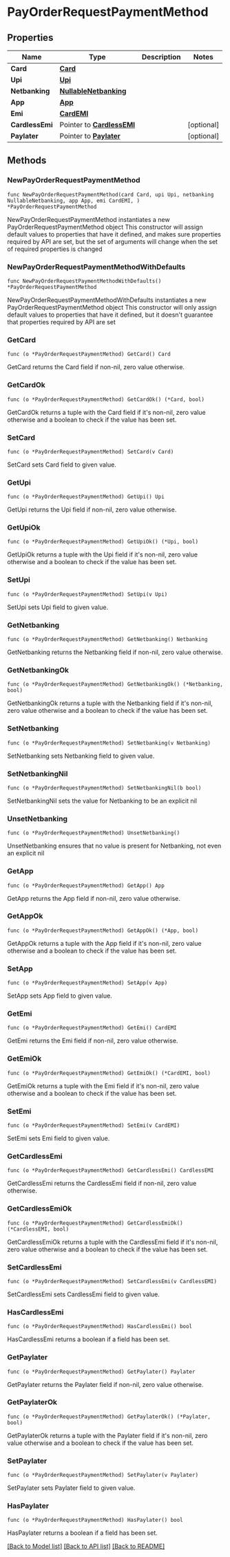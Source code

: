 # PayOrderRequestPaymentMethod

## Properties

Name | Type | Description | Notes
------------ | ------------- | ------------- | -------------
**Card** | [**Card**](Card.md) |  | 
**Upi** | [**Upi**](Upi.md) |  | 
**Netbanking** | [**NullableNetbanking**](Netbanking.md) |  | 
**App** | [**App**](App.md) |  | 
**Emi** | [**CardEMI**](CardEMI.md) |  | 
**CardlessEmi** | Pointer to [**CardlessEMI**](CardlessEMI.md) |  | [optional] 
**Paylater** | Pointer to [**Paylater**](Paylater.md) |  | [optional] 

## Methods

### NewPayOrderRequestPaymentMethod

`func NewPayOrderRequestPaymentMethod(card Card, upi Upi, netbanking NullableNetbanking, app App, emi CardEMI, ) *PayOrderRequestPaymentMethod`

NewPayOrderRequestPaymentMethod instantiates a new PayOrderRequestPaymentMethod object
This constructor will assign default values to properties that have it defined,
and makes sure properties required by API are set, but the set of arguments
will change when the set of required properties is changed

### NewPayOrderRequestPaymentMethodWithDefaults

`func NewPayOrderRequestPaymentMethodWithDefaults() *PayOrderRequestPaymentMethod`

NewPayOrderRequestPaymentMethodWithDefaults instantiates a new PayOrderRequestPaymentMethod object
This constructor will only assign default values to properties that have it defined,
but it doesn't guarantee that properties required by API are set

### GetCard

`func (o *PayOrderRequestPaymentMethod) GetCard() Card`

GetCard returns the Card field if non-nil, zero value otherwise.

### GetCardOk

`func (o *PayOrderRequestPaymentMethod) GetCardOk() (*Card, bool)`

GetCardOk returns a tuple with the Card field if it's non-nil, zero value otherwise
and a boolean to check if the value has been set.

### SetCard

`func (o *PayOrderRequestPaymentMethod) SetCard(v Card)`

SetCard sets Card field to given value.


### GetUpi

`func (o *PayOrderRequestPaymentMethod) GetUpi() Upi`

GetUpi returns the Upi field if non-nil, zero value otherwise.

### GetUpiOk

`func (o *PayOrderRequestPaymentMethod) GetUpiOk() (*Upi, bool)`

GetUpiOk returns a tuple with the Upi field if it's non-nil, zero value otherwise
and a boolean to check if the value has been set.

### SetUpi

`func (o *PayOrderRequestPaymentMethod) SetUpi(v Upi)`

SetUpi sets Upi field to given value.


### GetNetbanking

`func (o *PayOrderRequestPaymentMethod) GetNetbanking() Netbanking`

GetNetbanking returns the Netbanking field if non-nil, zero value otherwise.

### GetNetbankingOk

`func (o *PayOrderRequestPaymentMethod) GetNetbankingOk() (*Netbanking, bool)`

GetNetbankingOk returns a tuple with the Netbanking field if it's non-nil, zero value otherwise
and a boolean to check if the value has been set.

### SetNetbanking

`func (o *PayOrderRequestPaymentMethod) SetNetbanking(v Netbanking)`

SetNetbanking sets Netbanking field to given value.


### SetNetbankingNil

`func (o *PayOrderRequestPaymentMethod) SetNetbankingNil(b bool)`

 SetNetbankingNil sets the value for Netbanking to be an explicit nil

### UnsetNetbanking
`func (o *PayOrderRequestPaymentMethod) UnsetNetbanking()`

UnsetNetbanking ensures that no value is present for Netbanking, not even an explicit nil
### GetApp

`func (o *PayOrderRequestPaymentMethod) GetApp() App`

GetApp returns the App field if non-nil, zero value otherwise.

### GetAppOk

`func (o *PayOrderRequestPaymentMethod) GetAppOk() (*App, bool)`

GetAppOk returns a tuple with the App field if it's non-nil, zero value otherwise
and a boolean to check if the value has been set.

### SetApp

`func (o *PayOrderRequestPaymentMethod) SetApp(v App)`

SetApp sets App field to given value.


### GetEmi

`func (o *PayOrderRequestPaymentMethod) GetEmi() CardEMI`

GetEmi returns the Emi field if non-nil, zero value otherwise.

### GetEmiOk

`func (o *PayOrderRequestPaymentMethod) GetEmiOk() (*CardEMI, bool)`

GetEmiOk returns a tuple with the Emi field if it's non-nil, zero value otherwise
and a boolean to check if the value has been set.

### SetEmi

`func (o *PayOrderRequestPaymentMethod) SetEmi(v CardEMI)`

SetEmi sets Emi field to given value.


### GetCardlessEmi

`func (o *PayOrderRequestPaymentMethod) GetCardlessEmi() CardlessEMI`

GetCardlessEmi returns the CardlessEmi field if non-nil, zero value otherwise.

### GetCardlessEmiOk

`func (o *PayOrderRequestPaymentMethod) GetCardlessEmiOk() (*CardlessEMI, bool)`

GetCardlessEmiOk returns a tuple with the CardlessEmi field if it's non-nil, zero value otherwise
and a boolean to check if the value has been set.

### SetCardlessEmi

`func (o *PayOrderRequestPaymentMethod) SetCardlessEmi(v CardlessEMI)`

SetCardlessEmi sets CardlessEmi field to given value.

### HasCardlessEmi

`func (o *PayOrderRequestPaymentMethod) HasCardlessEmi() bool`

HasCardlessEmi returns a boolean if a field has been set.

### GetPaylater

`func (o *PayOrderRequestPaymentMethod) GetPaylater() Paylater`

GetPaylater returns the Paylater field if non-nil, zero value otherwise.

### GetPaylaterOk

`func (o *PayOrderRequestPaymentMethod) GetPaylaterOk() (*Paylater, bool)`

GetPaylaterOk returns a tuple with the Paylater field if it's non-nil, zero value otherwise
and a boolean to check if the value has been set.

### SetPaylater

`func (o *PayOrderRequestPaymentMethod) SetPaylater(v Paylater)`

SetPaylater sets Paylater field to given value.

### HasPaylater

`func (o *PayOrderRequestPaymentMethod) HasPaylater() bool`

HasPaylater returns a boolean if a field has been set.


[[Back to Model list]](../README.md#documentation-for-models) [[Back to API list]](../README.md#documentation-for-api-endpoints) [[Back to README]](../README.md)


